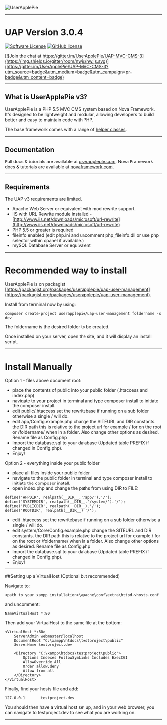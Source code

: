 ![UserApplePie](http://uap3demo.userapplepie.com/uap3logolg.gif)

---

# UAP Version 3.0.4

[![Software License](http://img.shields.io/badge/License-BSD--3-brightgreen.svg)](LICENSE)
[![GitHub license](https://img.shields.io/badge/license-MIT-blue.svg)](https://raw.githubusercontent.com/UserApplePie/UAP-MVC-CMS-3/master/license.txt)

[![Join the chat at https://gitter.im/UserApplePie/UAP-MVC-CMS-3](https://img.shields.io/gitter/room/nwjs/nw.js.svg)](https://gitter.im/UserApplePie/UAP-MVC-CMS-3?utm_source=badge&utm_medium=badge&utm_campaign=pr-badge&utm_content=badge)

---

## What is UserApplePie v3?

UserApplePie is a PHP 5.5 MVC CMS system based on Nova Framework. It's designed to be lightweight and modular, allowing developers to build better and easy to maintain code with PHP.

The base framework comes with a range of [helper classes](https://github.com/nova-framework/framework/tree/master/app/Helpers).

---

## Documentation

Full docs & tutorials are available at [userapplepie.com](http://www.userapplepie.com/).
Nova Framework docs & tutorials are available at [novaframework.com](http://novaframework.com/).

---

## Requirements

The UAP v3 requirements are limited.

- Apache Web Server or equivalent with mod rewrite support.
- IIS with URL Rewrite module installed - [http://www.iis.net/downloads/microsoft/url-rewrite](http://www.iis.net/downloads/microsoft/url-rewrite)
- PHP 5.5 or greater is required
- fileinfo enabled (edit php.ini and uncomment php_fileinfo.dll or use php selector within cpanel if available.)
- mySQL Database Server or equivalent

---

# Recommended way to install

UserApplePie is on packagist [https://packagist.org/packages/userapplepie/uap-user-management](https://packagist.org/packages/userapplepie/uap-user-management).

Install from terminal now by using:

```
composer create-project userapplepie/uap-user-management foldername -s dev
```

The foldername is the desired folder to be created.

Once installed on your server, open the site, and it will display an install script.

---

# Install Manually

Option 1 - files above document root:

* place the contents of public into your public folder (.htaccess and index.php)
* navigate to your project in terminal and type composer install to initiate the composer install.
* edit public/.htaccess set the rewritebase if running on a sub folder otherwise a single / will do.
* edit app/Config.example.php change the SITEURL and DIR constants. the DIR path this is relative to the project url for example / for on the root or /foldername/ when in a folder. Also change other options as desired. Rename file as Config.php
* Import the database.sql to your database (Updated table PREFIX if changed in Config.php).
* Enjoy!

Option 2 - everything inside your public folder

* place all files inside your public folder
* navigate to the public folder in terminal and type composer install to initiate the composer install.
* open index.php and change the paths from using DIR to FILE:

````
define('APPDIR', realpath(__DIR__.'/app/').'/');
define('SYSTEMDIR', realpath(__DIR__.'/system/').'/');
define('PUBLICDIR', realpath(__DIR__).'/');
define('ROOTDIR', realpath(__DIR__).'/');
````

* edit .htaccess set the rewritebase if running on a sub folder otherwise a single / will do.
* edit system/Core/Config.example.php change the SITEURL and DIR constants. the DIR path this is relative to the project url for example / for on the root or /foldername/ when in a folder. Also change other options as desired. Rename file as Config.php
* Import the database.sql to your database (Updated table PREFIX if changed in Config.php).
* Enjoy!

---

##Setting up a VirtualHost (Optional but recommended)

Navigate to:
````
<path to your xampp installation>\apache\conf\extra\httpd-vhosts.conf
````

and uncomment:

````
NameVirtualHost *:80
````

Then add your VirtualHost to the same file at the bottom:

````
<VirtualHost *:80>
    ServerAdmin webmaster@localhost
    DocumentRoot "C:\xampp\htdocs\testproject\public"
    ServerName testproject.dev

    <Directory "C:\xampp\htdocs\testproject\public">
        Options Indexes FollowSymLinks Includes ExecCGI
        AllowOverride All
        Order allow,deny
        Allow from all
    </Directory>
</VirtualHost>
````

Finally, find your hosts file and add:

````
127.0.0.1       testproject.dev
````

You should then have a virtual host set up, and in your web browser, you can navigate to testproject.dev to see what you are working on.

---
